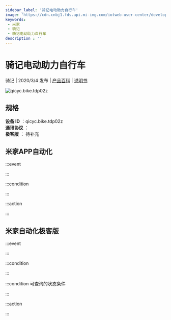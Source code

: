 ```yaml
---
sidebar_label: '骑记电动助力自行车'
image: 'https://cdn.cnbj1.fds.api.mi-img.com/iotweb-user-center/developer_1679047655888t9ec9fJy.png?GalaxyAccessKeyId=AKVGLQWBOVIRQ3XLEW&Expires=9223372036854775807&Signature=3GphCFzDV4K/XRxq45tGiEtXFlA='
keywords: 
 - 米家
 - 骑记
 - 骑记电动助力自行车
description : ''
---
```

# 骑记电动助力自行车

骑记 | 2020/3/4 发布 | [产品百科](https://home.mi.com/webapp/content/baike/product/index.html?model=qicyc.bike.tdp02z/) | [说明书](https://home.mi.com/views/introduction.html?model=qicyc.bike.tdp02z&region=cn)

![qicyc.bike.tdp02z](https://cdn.cnbj1.fds.api.mi-img.com/iotweb-user-center/developer_1679047655888t9ec9fJy.png?GalaxyAccessKeyId=AKVGLQWBOVIRQ3XLEW&Expires=9223372036854775807&Signature=3GphCFzDV4K/XRxq45tGiEtXFlA=)

## 规格  
> 
**设备 ID** ：qicyc.bike.tdp02z  
**通讯协议** ：  
**极客版**  ： 待补充 


## 米家APP自动化  

:::event  

:::

:::condition  

:::

:::action   

:::

## 米家自动化极客版  

:::event  

:::

:::condition  

:::

:::condition 可查询的状态条件  

:::

:::action  

:::

        
